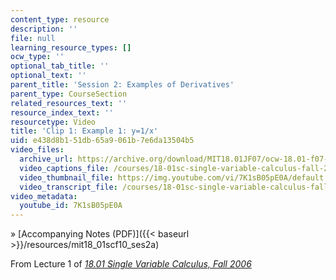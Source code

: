 ```yaml
---
content_type: resource
description: ''
file: null
learning_resource_types: []
ocw_type: ''
optional_tab_title: ''
optional_text: ''
parent_title: 'Session 2: Examples of Derivatives'
parent_type: CourseSection
related_resources_text: ''
resource_index_text: ''
resourcetype: Video
title: 'Clip 1: Example 1: y=1/x'
uid: e438d8b1-51db-65a9-061b-7e6da13504b5
video_files:
  archive_url: https://archive.org/download/MIT18.01JF07/ocw-18.01-f07-lec01_300k.mp4
  video_captions_file: /courses/18-01sc-single-variable-calculus-fall-2010/43fad55ae63b5fc8a41111cd3309a861_7K1sB05pE0A.vtt
  video_thumbnail_file: https://img.youtube.com/vi/7K1sB05pE0A/default.jpg
  video_transcript_file: /courses/18-01sc-single-variable-calculus-fall-2010/507e9225a6c91c96c390b1765ebac9e5_7K1sB05pE0A.pdf
video_metadata:
  youtube_id: 7K1sB05pE0A
---
```


» [Accompanying Notes (PDF)]({{< baseurl >}}/resources/mit18_01scf10_ses2a)

From Lecture 1 of [_18.01 Single Variable Calculus, Fall 2006_](/courses/18-01-single-variable-calculus-fall-2006/pages/video-lectures)